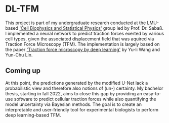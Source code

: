 # DL-TFM

This project is part of my undergraduate research conducted at the LMU-based ['Cell Biophysics and Statistical Physics'](https://www.biostatphys.vetmed.uni-muenchen.de/index.html) group led by Prof. Dr. Sabaß. I implemented a neural network to predict traction forces exerted by various cell types, given the associated displacement field that was aquired via Traction Force Microscopy (TFM). The implementation is largely based on the paper ['Traction force microscopy by deep learning'](https://www.sciencedirect.com/science/article/pii/S0006349521004987) by Yu-li Wang and Yun-Chu Lin.

## Coming up

At this point, the predictions generated by the modified U-Net lack a probabilistic view and therefore also notions of (un-) certainty. My bachelor thesis, starting in fall 2022, aims to close this gap by providing an easy-to-use software to predict cellular traction forces while also quantifying the model uncertainty via Bayesian methods. The goal is to create an interpretable and user-friendly tool for experimental biologists to perform deep learning-based TFM.
